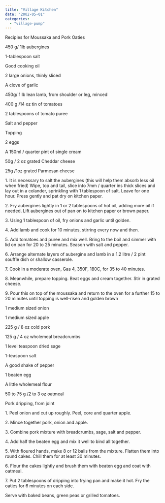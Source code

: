 ```yaml
---
title: "Village Kitchen"
date: "2002-05-01"
categories: 
  - "village-pump"
---
```


Recipies for Moussaka and Pork Oaties

450 g/ 1lb aubergines

1-tablespoon salt

Good cooking oil

2 large onions, thinly sliced

A clove of garlic

450g/ 1 lb lean lamb, from shoulder or leg, minced

400 g /14 oz tin of tomatoes

2 tablespoons of tomato puree

Salt and pepper

Topping

2 eggs

A 150ml / quarter pint of single cream

50g / 2 oz grated Cheddar cheese

25g /1oz grated Parmesan cheese

1\. It is necessary to salt the aubergines (this will help them absorb less oil when fried) Wipe, top and tail, slice into 7mm / quarter ins thick slices and lay out in a colander, sprinkling with 1 tablespoon of salt. Leave for one hour. Press gently and pat dry on kitchen paper.

2\. Fry aubergines lightly in 1 or 2 tablespoons of hot oil, adding more oil if needed. Lift aubergines out of pan on to kitchen paper or brown paper.

3\. Using 1 tablespoon of oil, fry onions and garlic until golden.

4\. Add lamb and cook for 10 minutes, stirring every now and then.

5\. Add tomatoes and puree and mix well. Bring to the boil and simmer with lid on pan for 20 to 25 minutes. Season with salt and pepper.

6\. Arrange alternate layers of aubergine and lamb in a 1.2 litre / 2 pint souffle dish or shallow casserole.

7\. Cook in a moderate oven, Gas 4, 350F, 180C, for 35 to 40 minutes.

8\. Meanwhile, prepare topping. Beat eggs and cream together. Stir in grated cheese.

9\. Pour this on top of the moussaka and return to the oven for a further 15 to 20 minutes until topping is well-risen and golden brown

1 medium sized onion

1 medium sized apple

225 g / 8 oz cold pork

125 g / 4 oz wholemeal breadcrumbs

1 level teaspoon dried sage

1-teaspoon salt

A good shake of pepper

1 beaten egg

A little wholemeal flour

50 to 75 g /2 to 3 oz oatmeal

Pork dripping, from joint

1\. Peel onion and cut up roughly. Peel, core and quarter apple.

2\. Mince together pork, onion and apple.

3\. Combine pork mixture with breadcrumbs, sage, salt and pepper.

4\. Add half the beaten egg and mix it well to bind all together.

5\. With floured hands, make 8 or 12 balls from the mixture. Flatten them into round cakes. Chill them for at least 30 minutes.

6\. Flour the cakes lightly and brush them with beaten egg and coat with oatmeal.

7\. Put 2 tablespoons of dripping into frying pan and make it hot. Fry the oaties for 6 minutes on each side.

Serve with baked beans, green peas or grilled tomatoes.
